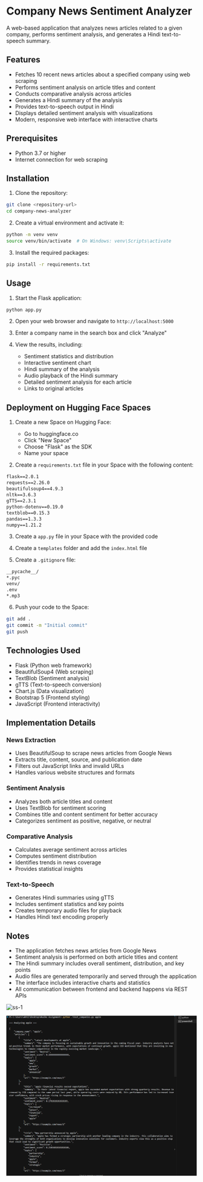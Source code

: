 # Company News Sentiment Analyzer

A web-based application that analyzes news articles related to a given company, performs sentiment analysis, and generates a Hindi text-to-speech summary.

## Features

- Fetches 10 recent news articles about a specified company using web scraping
- Performs sentiment analysis on article titles and content
- Conducts comparative analysis across articles
- Generates a Hindi summary of the analysis
- Provides text-to-speech output in Hindi
- Displays detailed sentiment analysis with visualizations
- Modern, responsive web interface with interactive charts

## Prerequisites

- Python 3.7 or higher
- Internet connection for web scraping

## Installation

1. Clone the repository:
```bash
git clone <repository-url>
cd company-news-analyzer
```

2. Create a virtual environment and activate it:
```bash
python -m venv venv
source venv/bin/activate  # On Windows: venv\Scripts\activate
```

3. Install the required packages:
```bash
pip install -r requirements.txt
```

## Usage

1. Start the Flask application:
```bash
python app.py
```

2. Open your web browser and navigate to `http://localhost:5000`

3. Enter a company name in the search box and click "Analyze"

4. View the results, including:
   - Sentiment statistics and distribution
   - Interactive sentiment chart
   - Hindi summary of the analysis
   - Audio playback of the Hindi summary
   - Detailed sentiment analysis for each article
   - Links to original articles

## Deployment on Hugging Face Spaces

1. Create a new Space on Hugging Face:
   - Go to huggingface.co
   - Click "New Space"
   - Choose "Flask" as the SDK
   - Name your space

2. Create a `requirements.txt` file in your Space with the following content:
```
flask==2.0.1
requests==2.26.0
beautifulsoup4==4.9.3
nltk==3.6.3
gTTS==2.3.1
python-dotenv==0.19.0
textblob==0.15.3
pandas==1.3.3
numpy==1.21.2
```

3. Create a `app.py` file in your Space with the provided code

4. Create a `templates` folder and add the `index.html` file

5. Create a `.gitignore` file:
```
__pycache__/
*.pyc
venv/
.env
*.mp3
```

6. Push your code to the Space:
```bash
git add .
git commit -m "Initial commit"
git push
```

## Technologies Used

- Flask (Python web framework)
- BeautifulSoup4 (Web scraping)
- TextBlob (Sentiment analysis)
- gTTS (Text-to-speech conversion)
- Chart.js (Data visualization)
- Bootstrap 5 (Frontend styling)
- JavaScript (Frontend interactivity)

## Implementation Details

### News Extraction
- Uses BeautifulSoup to scrape news articles from Google News
- Extracts title, content, source, and publication date
- Filters out JavaScript links and invalid URLs
- Handles various website structures and formats

### Sentiment Analysis
- Analyzes both article titles and content
- Uses TextBlob for sentiment scoring
- Combines title and content sentiment for better accuracy
- Categorizes sentiment as positive, negative, or neutral

### Comparative Analysis
- Calculates average sentiment across articles
- Computes sentiment distribution
- Identifies trends in news coverage
- Provides statistical insights

### Text-to-Speech
- Generates Hindi summaries using gTTS
- Includes sentiment statistics and key points
- Creates temporary audio files for playback
- Handles Hindi text encoding properly

## Notes

- The application fetches news articles from Google News
- Sentiment analysis is performed on both article titles and content
- The Hindi summary includes overall sentiment, distribution, and key points
- Audio files are generated temporarily and served through the application
- The interface includes interactive charts and statistics
- All communication between frontend and backend happens via REST APIs 



![ss-1](Outout_1.png)

![ss-2](Json_output.png)